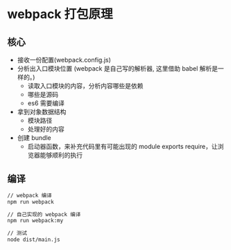 # webpack 打包原理

## 核心

- 接收一份配置(webpack.config.js)
- 分析出入口模块位置 (webpack 是自己写的解析器, 这里借助 babel 解析是一样的。)
  - 读取入口模块的内容，分析内容哪些是依赖
  - 哪些是源码
  - es6 需要编译
- 拿到对象数据结构
  - 模块路径
  - 处理好的内容
- 创建 bundle
  - 启动器函数，来补充代码里有可能出现的 module exports require，让浏览器能够顺利的执行

## 编译

```sh
// webpack 编译
npm run webpack
```

```sh
// 自己实现的 webpack 编译
npm run webpack:my
```

```sh
// 测试
node dist/main.js
```
